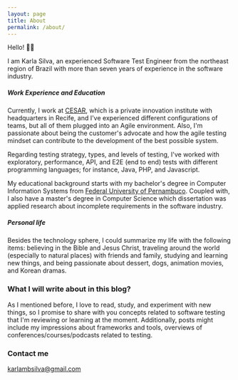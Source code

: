 ```yaml
---
layout: page
title: About
permalink: /about/
---
```


<!-- Hello! Let me introduce myself . . .  -->
Hello! 👋🏻

I am Karla Silva, an experienced Software Test Engineer from the northeast region of Brazil with more than seven years of experience in the software industry.

<!-- 👩🏻‍💻 -->

##### Work Experience and Education

Currently, I work at [CESAR](http://english.cesar.org.br/), which is a private innovation institute with headquarters in Recife, and I've experienced different configurations of teams, but all of them plugged into an Agile environment. Also, I'm passionate about being the customer's advocate and how the agile testing mindset can contribute to the development of the best possible system.

Regarding testing strategy, types, and levels of testing, I've worked with exploratory, performance, API, and E2E (end to end) tests with different programming languages; for instance, Java, PHP, and Javascript. 

My educational background starts with my bachelor's degree in Computer Information Systems from [Federal University of Pernambuco](https://www.ufpe.br/inicio). Coupled with, I also have a master's degree in Computer Science which dissertation was applied research about incomplete requirements in the software industry.


##### Personal life

Besides the technology sphere, I could summarize my life with the following items: believing in the Bible and Jesus Christ, traveling around the world (especially to natural places) with friends and family, studying and learning new things, and being passionate about dessert, dogs, animation movies, and Korean dramas.

### What I will write about in this blog?

As I mentioned before, I love to read, study, and experiment with new things, so I promise to share with you concepts related to software testing that I'm reviewing or learning at the moment. Additionally, posts might include my impressions about frameworks and tools, overviews of conferences/courses/podcasts related to testing. 

### Contact me

[karlambsilva@gmail.com](mailto:karlambsilva@gmail.com)
